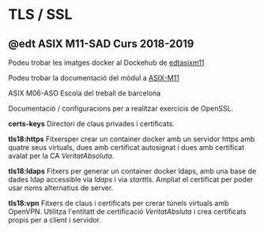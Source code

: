 # TLS / SSL
## @edt ASIX M11-SAD Curs 2018-2019

Podeu trobar les imatges docker al Dockehub de [edtasixm11](https://hub.docker.com/u/edtasixm11/)

Podeu trobar la documentació del mòdul a [ASIX-M11](https://sites.google.com/site/asixm11edt/)

ASIX M06-ASO Escola del treball de barcelona


Documentació / configuracions per a realitzar exercicis de OpenSSL.

**certs-keys**  Directori de claus privades i certificats.

**tls18:https** Fitxersper crear un container docker amb un 
servidor https amb quatre seus virtuals, dues amb certificat
autosignat i dues amb certificat avalat per la CA *VeritatAbsoluta*.

**tls18:ldaps** Fitxers per generar un container docker ldaps, 
amb una base de dades ldap accessible via *ldaps* i via *starttls*.
Ampliat el certificat per poder usar noms alternatius de server.

**tls18:vpn** Fitxers de claus i certificats per crerar túnels
 virtuals amb OpenVPN. Utilitza l'entitatt de certificació 
*VeritatAbsluta* i crea certificats propis per a client i servidor.


